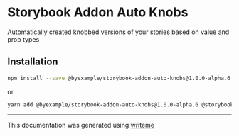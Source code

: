 # Storybook Addon Auto Knobs

Automatically created knobbed versions of your stories based on value and prop types

## Installation

```bash
npm install --save @byexample/storybook-addon-auto-knobs@1.0.0-alpha.6 @storybook/addons react-dom
```
or
```bash
yarn add @byexample/storybook-addon-auto-knobs@1.0.0-alpha.6 @storybook/addons react-dom
```

---
This documentation was generated using [writeme](https://www.npmjs.com/package/@writeme/core)
